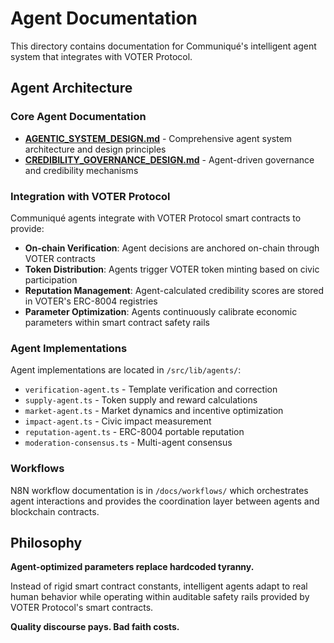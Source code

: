 # Agent Documentation

This directory contains documentation for Communiqué's intelligent agent system that integrates with VOTER Protocol.

## Agent Architecture

### Core Agent Documentation

- **[AGENTIC_SYSTEM_DESIGN.md](./AGENTIC_SYSTEM_DESIGN.md)** - Comprehensive agent system architecture and design principles
- **[CREDIBILITY_GOVERNANCE_DESIGN.md](./CREDIBILITY_GOVERNANCE_DESIGN.md)** - Agent-driven governance and credibility mechanisms

### Integration with VOTER Protocol

Communiqué agents integrate with VOTER Protocol smart contracts to provide:

- **On-chain Verification**: Agent decisions are anchored on-chain through VOTER contracts
- **Token Distribution**: Agents trigger VOTER token minting based on civic participation
- **Reputation Management**: Agent-calculated credibility scores are stored in VOTER's ERC-8004 registries
- **Parameter Optimization**: Agents continuously calibrate economic parameters within smart contract safety rails

### Agent Implementations

Agent implementations are located in `/src/lib/agents/`:

- `verification-agent.ts` - Template verification and correction
- `supply-agent.ts` - Token supply and reward calculations
- `market-agent.ts` - Market dynamics and incentive optimization
- `impact-agent.ts` - Civic impact measurement
- `reputation-agent.ts` - ERC-8004 portable reputation
- `moderation-consensus.ts` - Multi-agent consensus

### Workflows

N8N workflow documentation is in `/docs/workflows/` which orchestrates agent interactions and provides the coordination layer between agents and blockchain contracts.

## Philosophy

**Agent-optimized parameters replace hardcoded tyranny.**

Instead of rigid smart contract constants, intelligent agents adapt to real human behavior while operating within auditable safety rails provided by VOTER Protocol's smart contracts.

**Quality discourse pays. Bad faith costs.**
